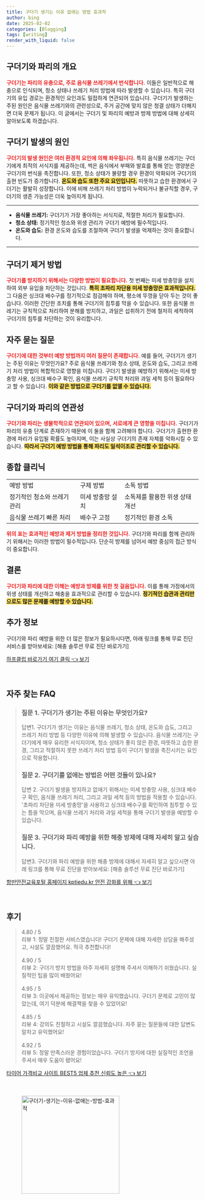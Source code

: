 ```yaml
---
title: 구더기 생기는 이유 없애는 방법 효과적
author: bing
date: 2025-02-02
categories: [Blogging]
tags: [writing]
render_with_liquid: false
---
```



<h2 id='구더기와_파리의_개요'>구더기와 파리의 개요</h2>

<p><b><span style="color: #ee2323;">구더기는 파리의 유충으로, 주로 음식물 쓰레기에서 번식합니다.</span></b> 이들은 일반적으로 해충으로 인식되며, 청소 상태나 쓰레기 처리 방법에 따라 발생할 수 있습니다. 특히 구더기의 유입 경로는 환경적인 요인과도 밀접하게 연관되어 있습니다. 구더기가 발생하는 주된 원인은 음식물 쓰레기와의 관련성으로, 주거 공간에 맞지 않은 청결 상태가 더해지면 더욱 문제가 됩니다. 이 글에서는 구더기 및 파리의 예방과 방제 방법에 대해 상세히 알아보도록 하겠습니다.</p>

<h2 id='구더기_발생의_원인'>구더기 발생의 원인</h2>

<p><b><span style="color: #ee2323;">구더기의 발생 원인은 여러 환경적 요인에 의해 좌우됩니다.</span></b> 특히 음식물 쓰레기는 구더기에게 최적의 서식지를 제공하는데, 썩은 음식에서 부패와 발효를 통해 얻는 영양분은 구더기의 번식을 촉진합니다. 또한, 청소 상태가 불량할 경우 환경이 악화되어 구더기의 출현 빈도가 증가합니다. <b><span style="background-color: #ffe066;">온도와 습도 또한 주요 요인입니다.</span></b> 따뜻하고 습한 환경에서 구더기는 활발히 성장합니다. 이에 비해 쓰레기 처리 방법이 누락되거나 불규칙할 경우, 구더기의 생존 가능성은 더욱 높아지게 됩니다.</p>

<hr />

<ul>
    <li><b>음식물 쓰레기:</b> 구더기가 가장 좋아하는 서식지로, 적절한 처리가 필요합니다.</li>
    <li><b>청소 상태:</b> 정기적인 청소와 위생 관리가 구더기 예방에 필수적입니다.</li>
    <li><b>온도와 습도:</b> 환경 온도와 습도를 조절하여 구더기 발생을 억제하는 것이 중요합니다.</li>
</ul>

<hr />

<h2 id='구더기_제거_방법'>구더기 제거 방법</h2>

<p><b><span style="color: #ee2323;">구더기를 방지하기 위해서는 다양한 방법이 필요합니다.</span></b> 첫 번째는 미세 방충망을 설치하여 외부 유입을 차단하는 것입니다. <b><span style="background-color: #ffe066;">특히 초파리 차단용 미세 방충망은 효과적입니다.</span></b> 그 다음은 싱크대 배수구를 정기적으로 점검해야 하며, 평소에 뚜껑을 닫아 두는 것이 좋습니다. 이러한 간단한 조치를 통해 구더기의 침투를 막을 수 있습니다. 또한 음식물 쓰레기는 규칙적으로 처리하여 분해를 방지하고, 과일은 섭취하기 전에 철저히 세척하여 구더기의 침투를 차단하는 것이 유리합니다.</p>

<h2 id='자주_묻는_질문'>자주 묻는 질문</h2>

<p><b><span style="color: #ee2323;">구더기에 대한 것부터 예방 방법까지 여러 질문이 존재합니다.</span></b> 예를 들어, 구더기가 생기는 주된 이유는 무엇인가요? 주로 음식물 쓰레기와 청소 상태, 온도와 습도, 그리고 쓰레기 처리 방법이 복합적으로 영향을 미칩니다. 구더기 발생을 예방하기 위해서는 미세 방충망 사용, 싱크대 배수구 확인, 음식물 쓰레기 규칙적 처리와 과일 세척 등이 필요하다고 할 수 있습니다. <b><span style="background-color: #ffe066;">이와 같은 방법으로 구더기를 없앨 수 있습니다.</span></b></p>

<h2 id='구더기_와_파리의_연관성'>구더기와 파리의 연관성</h2>

<p><b><span style="color: #ee2323;">구더기와 파리는 생물학적으로 연관되어 있으며, 서로에게 큰 영향을 미칩니다.</span></b> 구더기가 파리의 유충 단계로 존재하기 때문에 이 둘을 함께 고려해야 합니다. 구더기가 출현한 환경에 파리가 유입될 확률도 높아지며, 이는 사실상 구더기의 존재 자체를 악화시킬 수 있습니다. <b><span style="background-color: #ffe066;">따라서 구더기 예방 방법을 통해 파리도 일석이조로 관리할 수 있습니다.</span></b></p>

<h2 id='종합_클리닉'>종합 클리닉</h2>

<table>
    <tr>
        <td>예방 방법</td>
        <td>구제 방법</td>
        <td>소독 방법</td>
    </tr>
    <tr>
        <td>정기적인 청소와 쓰레기 관리</td>
        <td>미세 방충망 설치</td>
        <td>소독제를 활용한 위생 상태 개선</td>
    </tr>
    <tr>
        <td>음식물 쓰레기 빠른 처리</td>
        <td>배수구 고정</td>
        <td>정기적인 환경 소독</td>
    </tr>
</table>

<p><b><span style="color: #ee2323;">위의 표는 효과적인 예방과 제거 방법을 정리한 것입니다.</span></b> 구더기와 파리를 함께 관리하기 위해서는 이러한 방법이 필수적입니다. 단순히 방제를 넘어서 예방 중심의 접근 방식이 중요합니다.</p>

<h2 id='결론'>결론</h2>

<p><b><span style="color: #ee2323;">구더기와 파리에 대한 이해는 예방과 방제를 위한 첫 걸음입니다.</span></b> 이를 통해 가정에서의 위생 상태를 개선하고 해충을 효과적으로 관리할 수 있습니다. <b><span style="background-color: #ffe066;">정기적인 습관과 관리만으로도 많은 문제를 예방할 수 있습니다.</span></b></p>

<h2 id='추가_정보'>추가 정보</h2>

<p>구더기와 파리 예방을 위한 더 많은 정보가 필요하시다면, 아래 링크를 통해 무료 진단 서비스를 받아보세요: [해충 솔루션 무료 진단 바로가기]</p>


<p><a class="click-button" title="하프클럽 바로가기 여기 클릭" href="https://yellowplanner.github.io/posts/%ED%95%98%ED%94%84%ED%81%B4%EB%9F%BD-%EB%B0%94%EB%A1%9C%EA%B0%80%EA%B8%B0-%EC%97%AC%EA%B8%B0-%ED%81%B4%EB%A6%AD/" rel="dofollow">하프클럽 바로가기 여기 클릭 👈 보기</a></p><br>
<h2 id='자주_찾는_FAQ'>자주 찾는 FAQ</h2>
<div itemscope="" itemtype="https://schema.org/FAQPage"> 
<blockquote> 
<div itemscope="" itemprop="mainEntity" itemtype="https://schema.org/Question"> 
<h3 itemprop="name">질문 1. 구더기가 생기는 주된 이유는 무엇인가요?</h3> 
<div itemscope="" itemprop="acceptedAnswer" itemtype="https://schema.org/Answer"> 
<span itemprop="text"> 
<p>답변1. 구더기가 생기는 이유는 음식물 쓰레기, 청소 상태, 온도와 습도, 그리고 쓰레기 처리 방법 등 다양한 이유에 의해 발생할 수 있습니다. 음식물 쓰레기는 구더기에게 매우 유리한 서식지이며, 청소 상태가 좋지 않은 환경, 따뜻하고 습한 환경, 그리고 적절하지 못한 쓰레기 처리 방법 등이 구더기 발생을 촉진시키는 요인으로 작용합니다.</p> 
</span> 
</div> 
</div> 

<div itemscope="" itemprop="mainEntity" itemtype="https://schema.org/Question"> 
<h3 itemprop="name">질문 2. 구더기를 없애는 방법은 어떤 것들이 있나요?</h3> 
<div itemscope="" itemprop="acceptedAnswer" itemtype="https://schema.org/Answer"> 
<span itemprop="text"> 
<p>답변 2. 구더기 발생을 방지하고 없애기 위해서는 미세 방충망 사용, 싱크대 배수구 확인, 음식물 쓰레기 처리, 그리고 과일 세척 등의 방법을 적용할 수 있습니다. '초파리 차단용 미세 방충망'을 사용하고 싱크대 배수구를 확인하여 침투할 수 있는 틈을 막으며, 음식물 쓰레기 처리와 과일 세척을 통해 구더기 발생을 예방할 수 있습니다.</p> 
</span> 
</div> 
</div> 

<div itemscope="" itemprop="mainEntity" itemtype="https://schema.org/Question"> 
<h3 itemprop="name">질문 3. 구더기와 파리 예방을 위한 해충 방제에 대해 자세히 알고 싶습니다.</h3> 
<div itemscope="" itemprop="acceptedAnswer" itemtype="https://schema.org/Answer"> 
<span itemprop="text"> 
<p>답변3. 구더기와 파리 예방을 위한 해충 방제에 대해서 자세히 알고 싶으시면 아래 링크를 통해 무료 진단을 받아보세요: [해충 솔루션 무료 진단 바로가기]</p> 
</span> 
</div> 
</div> 
</blockquote> 
</div>
<p><a class="click-button" title="항만안전교육포털 홈페이지 kptiedu.kr 안전 강화를 위해" href="https://yellowplanner.github.io/posts/%ED%95%AD%EB%A7%8C%EC%95%88%EC%A0%84%EA%B5%90%EC%9C%A1%ED%8F%AC%ED%84%B8-%ED%99%88%ED%8E%98%EC%9D%B4%EC%A7%80-kptiedu.kr-%EC%95%88%EC%A0%84-%EA%B0%95%ED%99%94%EB%A5%BC-%EC%9C%84%ED%95%B4/" rel="dofollow">항만안전교육포털 홈페이지 kptiedu.kr 안전 강화를 위해 👈 보기</a></p><br>
<h2 id='후기'>후기</h2>
<div itemscope itemtype="https://schema.org/Product">
  <blockquote>
  <div itemprop="review" itemscope itemtype="https://schema.org/Review">
      <div itemprop="reviewRating" itemscope itemtype="https://schema.org/Rating"> <span itemprop="ratingValue">4.80</span> / <span itemprop="bestRating">5</span> </div>
      <span itemprop="reviewBody">리뷰 1: 정말 친절한 서비스였습니다! 구더기 문제에 대해 자세한 상담을 해주셨고, 시설도 깔끔했어요. 적극 추천합니다!</span>
  </div>
  <br>
  <div itemprop="review" itemscope itemtype="https://schema.org/Review">
      <div itemprop="reviewRating" itemscope itemtype="https://schema.org/Rating"> <span itemprop="ratingValue">4.90</span> / <span itemprop="bestRating">5</span> </div>
      <span itemprop="reviewBody">리뷰 2: 구더기 방지 방법을 아주 자세히 설명해 주셔서 이해하기 쉬웠습니다. 실질적인 팁을 많이 배웠어요!</span>
  </div>
  <br>
  <div itemprop="review" itemscope itemtype="https://schema.org/Review">
      <div itemprop="reviewRating" itemscope itemtype="https://schema.org/Rating"> <span itemprop="ratingValue">4.95</span> / <span itemprop="bestRating">5</span> </div>
      <span itemprop="reviewBody">리뷰 3: 이곳에서 제공하는 정보는 매우 유익했습니다. 구더기 문제로 고민이 많았는데, 여기 덕분에 해결책을 찾을 수 있었어요!</span>
  </div>
  <br>
  <div itemprop="review" itemscope itemtype="https://schema.org/Review">
      <div itemprop="reviewRating" itemscope itemtype="https://schema.org/Rating"> <span itemprop="ratingValue">4.85</span> / <span itemprop="bestRating">5</span> </div>
      <span itemprop="reviewBody">리뷰 4: 강의도 친절하고 시설도 깔끔했습니다. 자주 묻는 질문들에 대한 답변도 알차고 유익했어요!</span>
  </div>
  <br>
  <div itemprop="review" itemscope itemtype="https://schema.org/Review">
      <div itemprop="reviewRating" itemscope itemtype="https://schema.org/Rating"> <span itemprop="ratingValue">4.92</span> / <span itemprop="bestRating">5</span> </div>
      <span itemprop="reviewBody">리뷰 5: 정말 만족스러운 경험이었습니다. 구더기 방지에 대한 실질적인 조언을 주셔서 매우 도움이 됐어요!</span>
  </div>
  </blockquote>
</div>
<p><a class="click-button" title="타이어 가격비교 사이트 BEST5 업체 추천 신뢰도 높은" href="https://yellowplanner.github.io/posts/%ED%83%80%EC%9D%B4%EC%96%B4-%EA%B0%80%EA%B2%A9%EB%B9%84%EA%B5%90-%EC%82%AC%EC%9D%B4%ED%8A%B8-BEST5-%EC%97%85%EC%B2%B4-%EC%B6%94%EC%B2%9C-%EC%8B%A0%EB%A2%B0%EB%8F%84-%EB%86%92%EC%9D%80/" rel="dofollow">타이어 가격비교 사이트 BEST5 업체 추천 신뢰도 높은 👈 보기</a></p><br>
<figure class="image"><img src="https://yellowplanner.github.io/assets/img/thumbnail/구더기-생기는-이유-없애는-방법-효과적.webp" alt="구더기-생기는-이유-없애는-방법-효과적" width="256" height="256"></figure>